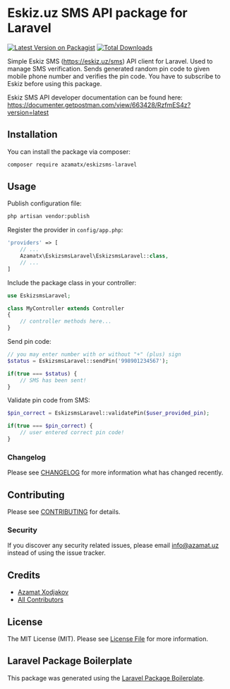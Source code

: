 # Eskiz.uz SMS API package for Laravel

[![Latest Version on Packagist](https://img.shields.io/packagist/v/azamatx/eskizsms-laravel.svg?style=flat-square)](https://packagist.org/packages/azamatx/eskizsms-laravel)
[![Total Downloads](https://img.shields.io/packagist/dt/azamatx/eskizsms-laravel.svg?style=flat-square)](https://packagist.org/packages/azamatx/eskizsms-laravel)

Simple Eskiz SMS (https://eskiz.uz/sms) API client for Laravel. Used to manage SMS verification. Sends generated random pin code to given mobile phone number and verifies the pin code. You have to subscribe to Eskiz before using this package.

Eskiz SMS API developer documentation can be found here: https://documenter.getpostman.com/view/663428/RzfmES4z?version=latest

## Installation

You can install the package via composer:

```bash
composer require azamatx/eskizsms-laravel
```

## Usage

Publish configuration file:

```bash
php artisan vendor:publish
```

Register the provider in `config/app.php`:
```php
'providers' => [
	// ...
	Azamatx\EskizsmsLaravel\EskizsmsLaravel::class,
	// ...
]
```

Include the package class in your controller:

```php
use EskizsmsLaravel;

class MyController extends Controller
{
	// controller methods here...
}
```

Send pin code:

```php
// you may enter number with or without "+" (plus) sign
$status = EskizsmsLaravel::sendPin('998901234567');

if(true === $status) {
	// SMS has been sent!
}
```

Validate pin code from SMS:

```php
$pin_correct = EskizsmsLaravel::validatePin($user_provided_pin);

if(true === $pin_correct) {
	// user entered correct pin code!
}
```

### Changelog

Please see [CHANGELOG](CHANGELOG.md) for more information what has changed recently.

## Contributing

Please see [CONTRIBUTING](CONTRIBUTING.md) for details.

### Security

If you discover any security related issues, please email info@azamat.uz instead of using the issue tracker.

## Credits

-   [Azamat Xodjakov](https://github.com/azamatx)
-   [All Contributors](../../contributors)

## License

The MIT License (MIT). Please see [License File](LICENSE.md) for more information.

## Laravel Package Boilerplate

This package was generated using the [Laravel Package Boilerplate](https://laravelpackageboilerplate.com).
